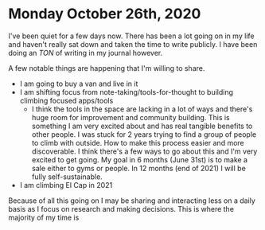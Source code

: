 # Monday October 26th, 2020

I've been quiet for a few days now. There has been a lot going on in my life and 
haven't really sat down and taken the time to write publicly. I have been doing an
_TON_ of writing in my journal however. 

A few notable things are happening that I'm willing to share.

* I am going to buy a van and live in it
* I am shifting focus from note-taking/tools-for-thought to building climbing focused apps/tools
  * I think the tools in the space are lacking in a lot of ways and there's huge room for improvement and community building. This is something I am very excited about and has real tangible benefits to other people. I was stuck for 2 years trying to find a group of people to climb with outside. How to make this process easier and more discoverable. I think there's a few ways to go about this and I'm very excited to get going. My goal in 6 months (June 31st) is to make a sale either to gyms or people. In 12 months (end of 2021) I will be fully self-sustainable. 
* I am climbing El Cap in 2021

Because of all this going on I may be sharing and interacting less on a daily basis 
as I focus on research and making decisions. This is where the majority of my time is 